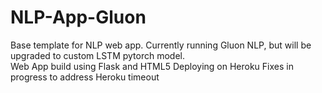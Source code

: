 # NLP-App-Gluon

Base template for NLP web app. Currently running Gluon NLP, but will be upgraded to custom LSTM pytorch model.  
Web App build using Flask and HTML5
Deploying on Heroku 
Fixes in progress to address Heroku timeout 
